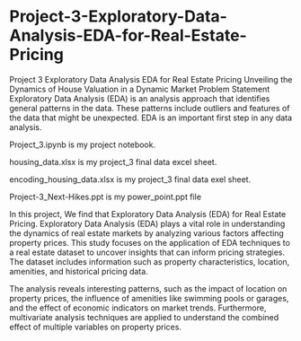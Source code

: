 # Project-3-Exploratory-Data-Analysis-EDA-for-Real-Estate-Pricing
Project 3 Exploratory Data Analysis EDA for Real Estate Pricing Unveiling the Dynamics of House Valuation in a Dynamic Market Problem Statement
Exploratory Data Analysis (EDA) is an analysis approach that identifies general patterns in the data. These patterns include outliers and features of the data that might be unexpected. EDA is an important first step in any data analysis.

Project_3.ipynb is my project notebook.

housing_data.xlsx is my project_3 final data excel sheet.

encoding_housing_data.xlsx is my project_3 final data exel sheet.

Project-3_Next-Hikes.ppt is my power_point.ppt file

In this project, We find that Exploratory Data Analysis (EDA) for Real Estate Pricing. Exploratory Data Analysis (EDA) plays a vital role in understanding the dynamics of real estate markets by analyzing various factors affecting property prices. This study focuses on the application of EDA techniques to a real estate dataset to uncover insights that can inform pricing strategies. The dataset includes information such as property characteristics, location, amenities, and historical pricing data.

The analysis reveals interesting patterns, such as the impact of location on property prices, the influence of amenities like swimming pools or garages, and the effect of economic indicators on market trends. Furthermore, multivariate analysis techniques are applied to understand the combined effect of multiple variables on property prices.
